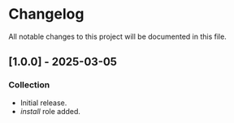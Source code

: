 # Changelog

All notable changes to this project will be documented in this file.

## [1.0.0] - 2025-03-05

### Collection

- Initial release.
- *install* role added.
